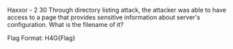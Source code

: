 Haxxor - 2
30
Through directory listing attack, the attacker was able to have access to a page that provides sensitive information about server's configuration. What is the filename of it?

Flag Format: H4G{Flag}